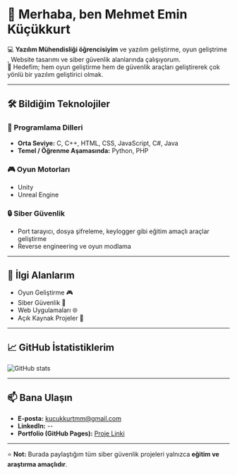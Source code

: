 # 👋 Merhaba, ben Mehmet Emin Küçükkurt  

💻 **Yazılım Mühendisliği öğrencisiyim** ve yazılım geliştirme, oyun geliştrime , Website tasarımı ve siber güvenlik alanlarında çalışıyorum.  
🚀 Hedefim; hem oyun geliştirme hem de güvenlik araçları geliştirerek çok yönlü bir yazılım geliştirici olmak.  

---

## 🛠 Bildiğim Teknolojiler

### 💾 Programlama Dilleri 
- **Orta Seviye:** C, C++, HTML, CSS, JavaScript, C#, Java  
- **Temel / Öğrenme Aşamasında:** Python, PHP  

### 🎮 Oyun Motorları
- Unity  
- Unreal Engine   

### 🔒 Siber Güvenlik
- Port tarayıcı, dosya şifreleme, keylogger gibi eğitim amaçlı araçlar geliştirme  
- Reverse engineering ve oyun modlama 

---

## 📌 İlgi Alanlarım
- Oyun Geliştirme 🎮  
- Siber Güvenlik 🔐  
- Web Uygulamaları 🌐  
- Açık Kaynak Projeler 📂

---

## 📈 GitHub İstatistiklerim
![GitHub stats](https://github-readme-stats.vercel.app/api?username=kucukkurt1&show_icons=true&theme=tokyonight)

---

## 📫 Bana Ulaşın
- **E-posta:** kucukkurtmm@gmail.com  
- **LinkedIn:** --  
- **Portfolio (GitHub Pages):** [Proje Linki](https://Kucukkurt1.github.io)

---

⭐ **Not:** Burada paylaştığım tüm siber güvenlik projeleri yalnızca **eğitim ve araştırma amaçlıdır**.
